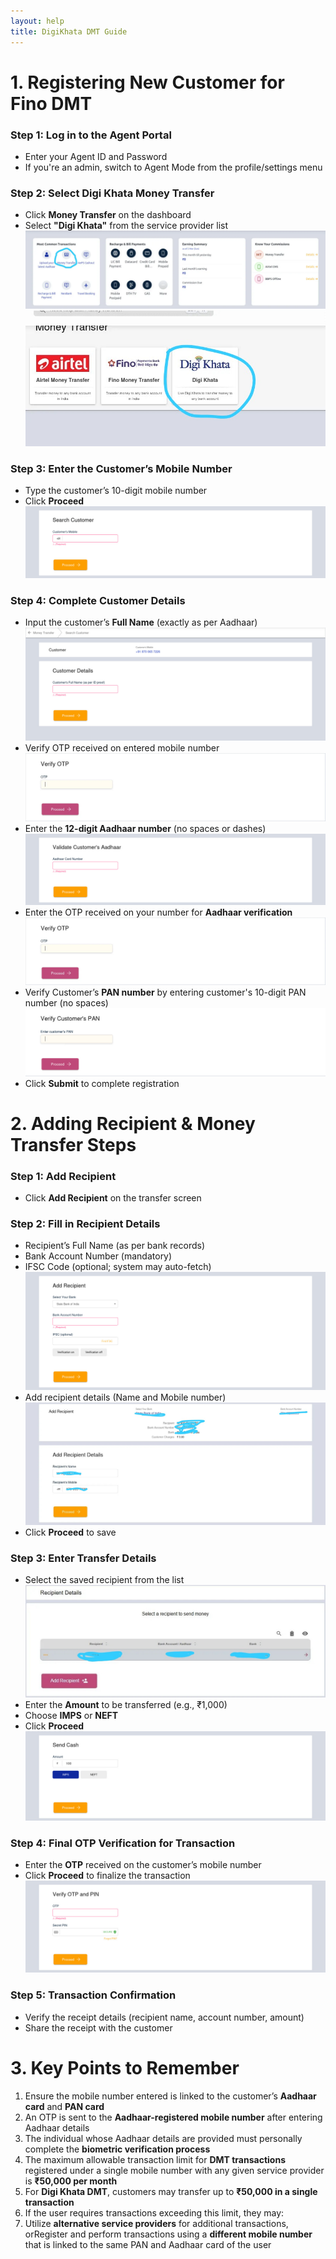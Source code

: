 ```yaml
---
layout: help
title: DigiKhata DMT Guide
---
```

# **1. Registering New Customer for Fino DMT**

### **Step 1: Log in to the Agent Portal**

- Enter your Agent ID and Password
- If you're an admin, switch to Agent Mode from the profile/settings menu

### **Step 2: Select Digi Khata Money Transfer**

- Click **Money Transfer** on the dashboard
- Select **"Digi Khata"** from the service provider list
![](../images/help/digikhata-dmt-guide/image%20%2812%29.png)
![](../images/help/digikhata-dmt-guide/image%20%2813%29.png)

### **Step 3: Enter the Customer’s Mobile Number**

- Type the customer’s 10-digit mobile number
- Click **Proceed**
![Step 3](../images/help/digikhata-dmt-guide/image%20%281%29.png)

### **Step 4: Complete Customer Details**

- Input the customer’s **Full Name** (exactly as per Aadhaar)
![Full Name](../images/help/digikhata-dmt-guide/image%20%282%29.png)
- Verify OTP received on entered mobile number
![OTP Mobile](../images/help/digikhata-dmt-guide/image%20%283%29.png)
- Enter the **12-digit Aadhaar number** (no spaces or dashes)
![Aadhaar](../images/help/digikhata-dmt-guide/image%20%284%29.png)
- Enter the OTP received on your number for **Aadhaar verification**
![OTP Aadhaar](../images/help/digikhata-dmt-guide/image%20%283%29.png)
- Verify Customer’s **PAN number** by entering customer's 10-digit PAN number (no spaces)
![PAN](../images/help/digikhata-dmt-guide/image%20%286%29.png)
- Click **Submit** to complete registration

# **2. Adding Recipient & Money Transfer Steps**

### **Step 1: Add Recipient**

- Click **Add Recipient** on the transfer screen

### **Step 2: Fill in Recipient Details**

- Recipient’s Full Name (as per bank records)
- Bank Account Number (mandatory)
- IFSC Code (optional; system may auto-fetch)
![Recipient Bank](../images/help/digikhata-dmt-guide/image%20%287%29.png)
- Add recipient details (Name and Mobile number)
![Recipient Info](../images/help/digikhata-dmt-guide/image%20%288%29.png)
- Click **Proceed** to save

### **Step 3: Enter Transfer Details**

- Select the saved recipient from the list
![Select Recipient](../images/help/digikhata-dmt-guide/image%20%289%29.png)
- Enter the **Amount** to be transferred (e.g., ₹1,000)
- Choose **IMPS** or **NEFT**
- Click **Proceed**
![Enter Amount](../images/help/digikhata-dmt-guide/image%20%2810%29.png)

### **Step 4: Final OTP Verification for Transaction**

- Enter the **OTP** received on the customer’s mobile number
- Click **Proceed** to finalize the transaction
![OTP Transaction](../images/help/digikhata-dmt-guide/image%20%2811%29.png)

### **Step 5: Transaction Confirmation**

- Verify the receipt details (recipient name, account number, amount)
- Share the receipt with the customer

# **3. Key Points to Remember**

1. Ensure the mobile number entered is linked to the customer’s **Aadhaar card** and **PAN card**
2. An OTP is sent to the **Aadhaar-registered mobile number** after entering Aadhaar details
3. The individual whose Aadhaar details are provided must personally complete the **biometric verification process**
4. The maximum allowable transaction limit for **DMT transactions** registered under a single mobile number with any given service provider is **₹50,000 per month**
5. For **Digi Khata DMT**, customers may transfer up to **₹50,000 in a single transaction**
6. If the user requires transactions exceeding this limit, they may:
7. Utilize **alternative service providers** for additional transactions, orRegister and perform transactions using a **different mobile number** that is linked to the same PAN and Aadhaar card of the user
